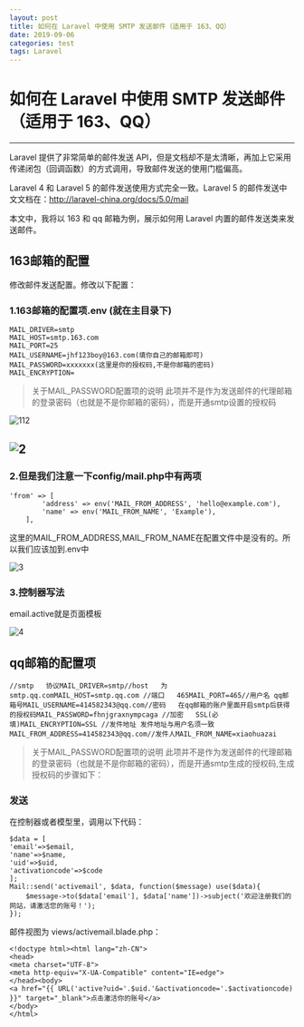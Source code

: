```yaml
---
layout: post
title: 如何在 Laravel 中使用 SMTP 发送邮件（适用于 163、QQ）
date: 2019-09-06
categories: test
tags: Laravel
---
```


# 如何在 Laravel 中使用 SMTP 发送邮件（适用于 163、QQ）

------

Laravel 提供了非常简单的邮件发送 API，但是文档却不是太清晰，再加上它采用传递闭包（回调函数）的方式调用，导致邮件发送的使用门槛偏高。

Laravel 4 和 Laravel 5 的邮件发送使用方式完全一致。Laravel 5 的邮件发送中文文档在：<http://laravel-china.org/docs/5.0/mail>

本文中，我将以 163 和 qq 邮箱为例，展示如何用 Laravel 内置的邮件发送类来发送邮件。

## 163邮箱的配置

修改邮件发送配置。修改以下配置：

### 1.163邮箱的配置项.env (就在主目录下)

```
MAIL_DRIVER=smtp
MAIL_HOST=smtp.163.com
MAIL_PORT=25
MAIL_USERNAME=jhf123boy@163.com(填你自己的邮箱即可)
MAIL_PASSWORD=xxxxxxx(这里是你的授权码,不是你邮箱的密码)
MAIL_ENCRYPTION=
```

> 关于MAIL_PASSWORD配置项的说明
> 此项并不是作为发送邮件的代理邮箱的登录密码（也就是不是你邮箱的密码），而是开通smtp设置的授权码

![112](http://px6xvo4m7.bkt.clouddn.com/2019-09-07_095001.png)

## ![2](http://px6xvo4m7.bkt.clouddn.com/2019-09-07_095049.png)

### 2.但是我们注意一下config/mail.php中有两项

```
'from' => [
        'address' => env('MAIL_FROM_ADDRESS', 'hello@example.com'),
        'name' => env('MAIL_FROM_NAME', 'Example'),
    ],
```

这里的MAIL_FROM_ADDRESS,MAIL_FROM_NAME在配置文件中是没有的。所以我们应该加到.env中

![3](http://px6xvo4m7.bkt.clouddn.com/2019-09-07_095550.png)

### 3.控制器写法

email.active就是页面模板

![4](http://px6xvo4m7.bkt.clouddn.com/2019-09-07_104313.png)

## qq邮箱的配置项



```
//smtp   协议MAIL_DRIVER=smtp//host   为smtp.qq.comMAIL_HOST=smtp.qq.com //端口   465MAIL_PORT=465//用户名 qq邮箱号MAIL_USERNAME=414582343@qq.com//密码   在qq邮箱的账户里面开启smtp后获得的授权码MAIL_PASSWORD=fhnjgraxnympcaga //加密   SSL(必填)MAIL_ENCRYPTION=SSL //发件地址 发件地址与用户名须一致MAIL_FROM_ADDRESS=414582343@qq.com//发件人MAIL_FROM_NAME=xiaohuazai
```

> 关于MAIL_PASSWORD配置项的说明
> 此项并不是作为发送邮件的代理邮箱的登录密码（也就是不是你邮箱的密码），而是开通smtp生成的授权码,生成授权码的步骤如下：

### 发送

在控制器或者模型里，调用以下代码：



```
$data = [
'email'=>$email, 
'name'=>$name,
'uid'=>$uid,
'activationcode'=>$code
];
Mail::send('activemail', $data, function($message) use($data){    
	$message->to($data['email'], $data['name'])->subject('欢迎注册我们的网站，请激活您的账号！');
});
```

邮件视图为 views/activemail.blade.php：



```
<!doctype html><html lang="zh-CN">  
<head>
<meta charset="UTF-8">
<meta http-equiv="X-UA-Compatible" content="IE=edge">
</head><body>
<a href="{{ URL('active?uid='.$uid.'&activationcode='.$activationcode) }}" target="_blank">点击激活你的账号</a>
</body>
</html>
```